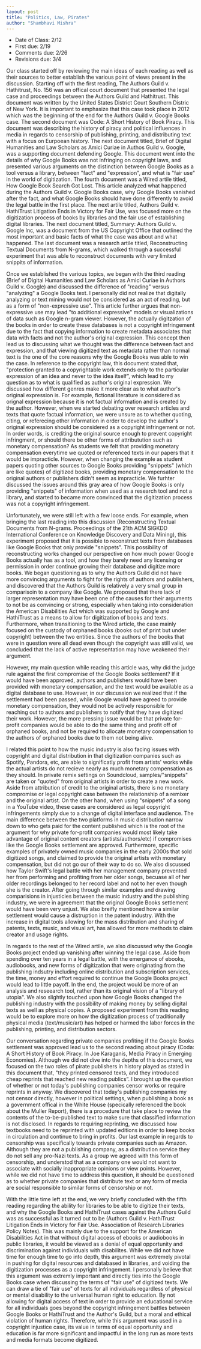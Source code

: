 ```yaml
---
layout: post
title: "Politics, Law, Pirates"
author: "Shambhavi Mishra"
---
```

- Date of Class: 2/12
- First due: 2/19
- Comments due: 2/26
- Revisions due: 3/4


Our class started off by reviewing the main ideas of each reading as well as their sources to better establish the various point of views present in the discussion. Starting off with the first reading, The Authors Guild v. Hathitrust, No. 156 was an offical court document that presented the legal case and proceedings between the Authors Guild and Hathitrust. This document was written by the United States District Court Southern Distric of New York. It is important to emphasize that this case took place in 2012 which was the beginning of the end for the Authors Guild v. Google Books case. The second document was Code: A Short History of Book Piracy. This document was describing the history of piracy and political influences in media in regards to censorship of publishing, printing, and distributing text with a focus on Eurpoean history. The next document titled, Brief of Digital Humanities and Law Scholars as Amici Curiae in Authos Guild v. Google, was a supporting document defending Google. This document went into the details of why Google Books was not infringing on copyright laws, and presented various arguments on the distinction between Google Books as a tool versus a library, between "fact" and "expression", and what is "fair use" in the world of digitization. The fourth document was a Wired artile titled, How Google Book Search Got Lost. This article analyzed what happened during the Authors Guild v. Google Books case, why Google Books vanished after the fact, and what Google Books should have done differently to avoid the legal battle in the first place. The next artile titled, Authors Guild v. HathiTrust Litigation Ends in Victory for Fair Use, was focused more on the digitization process of books by libraries and the fair use of establishing digital libraries. The next document titled, Summary: Authors Guild v. Google Inc, was a document from the US Copyright Office that outlined the most important and basic facts of what the case was about and what happened. The last document was a research artile titled, Reconstructing Textual Documents from N-grams, which walked through a successful experiment that was able to reconstruct documents with very limited snippits of information. 

Once we established the various topics, we began with the third reading (Brief of Digital Humanities and Law Scholars as Amici Curiae in Authors Guild v. Google) and discussed the difference of "reading" versus "analyzing" a Google Books text. I personally did not realize that digitally analyzing or text mining would not be considered as an act of reading, but as a form of "non-expressive use". This article further argues that non-expressive use may lead "to additional expressive" models or visualizations of data such as Google n-gram viewer. However, the actually digitzation of the books in order to create these databases is not a copyright infringement due to the fact that copying information to create metadata associates that data with facts and not the author's original expression. This concept then lead us to discussing what we thought was the difference between fact and expression, and that viewing digitized text as metadata rather than normal text is the one of the core reasons why the Google Books was able to win the case. In reference to the copyright law, this document stated that, "protection granted to a copyrightable work extends only to the particular expression of an idea and never to the idea itself”, which lead to my question as to what is qualified as author's original expression. We discussed how different genres make it more clear as to what author's original expression is. For example, fictional literature is considered as orignal expression because it is not factual information and is created by the author. However, when we started debating over research articles and texts that quote factual information, we were unsure as to whether quoting, citing, or referecing other information in order to develop the author's original expression should be considered as a copyright infringement or not. In order words, is crediting the original source enough to prevent copyright infringment, or should there be other forms of attributution such as monetary compensation? As students we felt that providing monetary compensation everytime we quoted or referenced texts in our papers that it would be impracticle. However, when changing the example as student papers quoting other sources to Google Books providing "snippets" (which are like quotes) of digitized books, providing monetary compensation to the original authors or publishers didn't seem as impracticle. We furhter discussed the issues around this gray area of how Google Books is only providing "snippets" of information when used as a research tool and not a library, and started to became more convinced that the digitization process was not a copyright infringement.  

Unfortunately, we were still left with a few loose ends. For example, when bringing the last reading into this discussion (Reconstructing Textual Documents from N-grams. Proceedings of the 21th ACM SIGKDD International Conference on Knowledge Discovery and Data Mining), this experiment proposed that it is possible to reconstruct texts from databases like Google Books that only provide "snippets". This possibility of reconstructing works changed our perspective on how much power Google Books actually has as a tool, and how they barely need any licensing or permission in order continue growing their database and digitize more books. We began questioning as to why the Authors Guild did not have more convincing arguments to fight for the rights of authors and publishers, and discovered that the Authors Guild is relatively a very small group in comparisoin to a company like Google. We proposed that there lack of larger representation may have been one of the causes for their arguments to not be as convincing or strong, especially when taking into consideration the American Disabilities Act which was supported by Google and HathiTrust as a means to allow for digitization of books and texts. Furthermore, when transitioning to the Wired article, the case mainly focused on the custody of orphaned books (books out of print but under copyright) between the two entities. Since the authors of the books that were in question were all dead even though the copyright was still valid, we concluded that the lack of active representation may have weakened their argument. 

However, my main question while reading this article was, why did the judge rule against the first compromise of the Google Books settlement? If it would have been approved, authors and publishers would have been provided with monetary compensation, and the text would be available as a digital database to use. However, in our discussion we realized that if the settlement had been passed, while Google would have agreed to provide monetary compensation, they would not be actively responsible for reaching out to authors and publishers to notify that they have digitized their work. However, the more pressing issue would be that private for-profit companies would be able to do the same thing and profit off of orphaned books, and not be required to allocate monetary compensation to the authors of orphaned books due to them not being alive. 

I related this point to how the music industry is also facing issues with copyright and digital distribution in that digitization companies such as Spotify, Pandora, etc, are able to significatly profit from artists' works while the actual artists do not recieve nearly as much monetary compensation as they should. In private remix settings on Soundcloud, samples/"snippets" are taken or "quoted" from original artists in order to create a new work. Aside from attribution of credit to the original artists, there is no monetary compromise or legal copyright case between the relationship of a remixer and the original artist. On the other hand, when using "snippets" of a song in a YouTube video, these cases are considered as legal copyright infringements simply due to a change of digital interface and audience. The main difference between the two platforms in music distribution narrow down to who gets paid for the content published which is the root of the argument for why private for-profit companies would most likely take advantage of original content creators (artists/authors/etc) if compromises like the Google Books settlement are approved. Furthermore, specific examples of privately owned music companies in the early 2000s that sold digitized songs, and claimed to provide the original artists with monetary compensation, but did not go our of their way to do so. We also discussed how Taylor Swift's legal battle with her management company prevented her from performing and profiting from her older songs, becuase all of her older recordings belonged to her record label and not to her even though she is the creator. After going through similar examples and drawing comparisions in injusticies between the music industry and the publishing industry, we were in agreement that the original Google Books settlement would have been very unjust. We also breifly mentioned how a similar settlement would cause a distruption in the patent industry. With the increase in digital tools allowing for the mass distribution and sharing of patents, texts, music, and visual art, has allowed for more methods to claim creator and usage rights. 

In regards to the rest of the Wired artile, we also discussed why the Google Books project ended up vanishing after winning the legal case. Aside from spending over ten years in a legal battle, with the emergance of ebooks, audiobooks, and new forms of digitization that were originating from the publishing indsutry including online distribution and subscription services, the time, money and effort required to continue the Google Books project would lead to little payoff. In the end, the project would be more of an analysis and reseearch tool, rather than its original vision of a "library of utopia". We also slightly touched upon how Google Books changed the publishing industry with the possibility of making money by selling digital texts as well as physical copies. A proposed experiment from this reading would be to explore more on how the digitization process of traditionally physical media (text/music/art) has helped or harmed the labor forces in the publishing, printing, and distribution sectors. 

Our conversation regarding private companies profiting if the Google Books settlement was approved lead us to the second reading about piracy (Coda: A Short History of Book Piracy. In Joe Karaganis, Media Piracy in Emerging Economies). Although we did not dive into the depths of this document, we focused on the two roles of pirate publishers in history played as stated in this document that, "they printed censored texts, and they introduced cheap reprints that reached new reading publics”. I brought up the question of whether or not today's publishing companies censor works or require reprints in anyway. We discovered that today's publishing companies my not censor directly, however in political settings, when publishing a book as a government offical in the White House (specically referenced the book about the Muller Report), there is a procedure that take place to review the contents of the to-be-published text to make sure that classified information is not disclosed. In regards to requiring reprinting, we discussed how textbooks need to be reprinted with updated editions in order to keep books in circulation and continue to bring in profits. Our last example in regards to censorship was specifically towards private companies such as Amazon. Although they are not a publishing company, as a distribution service they do not sell any pro-Nazi texts. As a group we agreed with this form of censorship, and understod that as a company one would not want to associate with socially inappropriate opinions or view points. However, while we did not have time to address this question, it should be questioned as to whether private companies that distribute text or any form of media are social responsible to similar forms of censorship or not. 

With the little time left at the end, we very briefly concluded with the fifth reading regarding the ability for libraries to be able to digitize their texts, and why the Google Books and HathiTrust cases against the Authors Guild was as successful as it turned out to be (Authors Guild v. HathiTrust Litigation Ends in Victory for Fair Use. Association of Research Libraries Policy Notes). This was mainly due to the support for the American Disabilities Act in that without digital access of ebooks or audiobooks in public libraries, it would be viewed as a denial of equal opportunity and discrimination against individuals with disabilites. While we did not have time for enough time to go into depth, this argument was extremely pivotal in pushing for digital resources and databased in libraries, and voiding the digitization processes as a copyright infringement. I personally believe that this argument was extremly important and directly ties into the Google Books case when discussing the terms of "fair use" of digitized texts. We can draw a tie of "fair use" of texts for all individuals regardless of physical or mental disability to the universal human right to education. By not allowing for digital access of text in order to provide an educational service for all individuals goes beyond the copyright infringement battles between Google Books or HathiTrust and the Author's Guild, but a moral and ethical violation of human rights. Therefore, while this argument was used in a copyright injustice case, its value in terms of equal opportunity and education is far more significant and impactful in the long run as more texts and media formats become digitized. 

